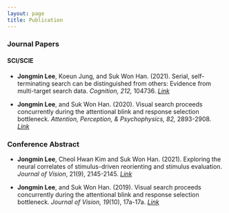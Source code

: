```yaml
---
layout: page
title: Publication
---
```




### Journal Papers

#### SCI/SCIE

- **Jongmin Lee**, Koeun Jung, and Suk Won Han. (2021). Serial, self-terminating search can be distinguished from others: Evidence from multi-target search data. _Cognition, 212,_ 104736. [_Link_](https://www.sciencedirect.com/science/article/pii/S0010027721001554?via%3Dihub)


- **Jongmin Lee**, and Suk Won Han. (2020). Visual search proceeds concurrently during the attentional blink and response selection bottleneck. _Attention, Perception, & Psychophysics, 82,_ 2893-2908. [_Link_](https://link.springer.com/content/pdf/10.3758/s13414-020-02047-6.pdf)


### Conference Abstract

- **Jongmin Lee**, Cheol Hwan Kim and Suk Won Han. (2021). Exploring the neural correlates of stimulus-driven reorienting and stimulus evaluation. _Journal of Vision_, 21(9), 2145-2145. [_Link_](https://jov.arvojournals.org/article.aspx?articleid=2776827)

- **Jongmin Lee**, and Suk Won Han. (2019). Visual search proceeds concurrently during the attentional blink and response selection bottleneck. _Journal of Vision, 19_(10), 17a-17a. [_Link_](https://jov.arvojournals.org/article.aspx?articleid=2749915)



